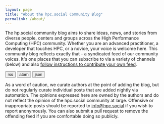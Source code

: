 ```yaml
---
layout: page
title: "About the hpc.social Community Blog"
permalink: /about/
---
```


The hp.social community blog aims to share ideas, news, and stories from diverse people, centers and groups across the High Performance Computing (HPC) community.
Whether you are an advanced practitioner, a developer that touches HPC, or a novice, your voice is welcome here. This community blog reflects exactly that - a syndicated feed of our community voices. It's one places that you can subscribe to via a variety of channels (below) and also <a href="https://github.com/hpc-social/blog" target="_blank">follow instructions to contribute your own feed</a>.

<a href="{{ site.baseurl }}/feed.xml" target="_blank"><button class="btn">rss</button></a>
<a href="{{ site.baseurl }}/atom.xml" target="_blank"><button class="btn">atom</button></a>
<a href="{{ site.baseurl }}/feed.json" target="_blank"><button class="btn">json</button></a>

As a word of caution, we curate authors at the point of adding the blog, but do not regularly curate individual posts that are added nightly via automation. The opinions expressed here are owned by the authors and do not reflect the opinion of the hpc.social community at large. Offensive or inappropriate posts should be reported to [info@hpc.social](mailto:info@hpc.social) if you wish to report anonymously. You can also submit a pull request to remove the offending feed if you are comfortable doing so publicly.

